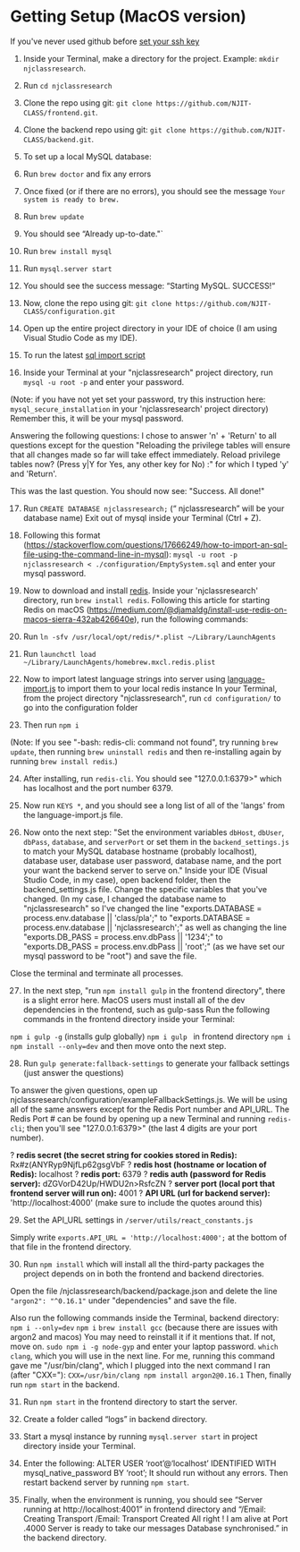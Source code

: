 # Getting Setup (MacOS version) 

  If you've never used github before [set your ssh key](#github-setup)

1.  Inside your Terminal, make a directory for the project. Example: `mkdir njclassresearch`.
2.  Run `cd njclassresearch`
3.  Clone the repo using git: `git clone https://github.com/NJIT-CLASS/frontend.git`.
4.  Clone the backend repo using git: `git clone https://github.com/NJIT-CLASS/backend.git`.
5.  To set up a local MySQL database:

6.  Run `brew doctor` and fix any errors
7.  Once fixed (or if there are no errors), you should see the message `Your system is ready to brew.`
8.  Run `brew update`
9.  You should see “Already up-to-date."`
10.  Run `brew install mysql`
11.  Run `mysql.server start`
12.  You should see the success message: “Starting MySQL. SUCCESS!“

13.  Now, clone the repo using git: `git clone https://github.com/NJIT-CLASS/configuration.git`
14.  Open up the entire project directory in your IDE of choice (I am using Visual Studio Code as my IDE).
15.  To run the latest [sql import script](https://github.com/NJIT-CLASS/configuration/blob/master/EmptySystem.sql)
16. Inside your Terminal at your "njclassresearch" project directory, run `mysql -u root -p` and enter your password. 
  
  (Note: if you have not yet set your password, try this instruction here: `mysql_secure_installation` in your 'njclassresearch' project directory)
  Remember this, it will be your mysql password.
  
  Answering the following questions:
  I chose to answer 'n' + 'Return' to all questions except for the question "Reloading the privilege tables will ensure that all changes made so far will take effect immediately.
Reload privilege tables now? (Press y|Y for Yes, any other key for No) :" for which I typed 'y' and 'Return'. 

This was the last question. You should now see: "Success. All done!"

17. Run `CREATE DATABASE njclassresearch;` (“ njclassresearch” will be your database name)
Exit out of mysql inside your Terminal (Ctrl + Z).

18. Following this format (https://stackoverflow.com/questions/17666249/how-to-import-an-sql-file-using-the-command-line-in-mysql):
`mysql -u root -p njclassresearch < ./configuration/EmptySystem.sql` and enter your mysql password. 

19. Now to download and install  [redis](http://redis.io/). Inside your 'njclassresearch' directory, run `brew install redis`.
Following this article for starting Redis on macOS (https://medium.com/@djamaldg/install-use-redis-on-macos-sierra-432ab426640e), run the following commands:
20. Run `ln -sfv /usr/local/opt/redis/*.plist ~/Library/LaunchAgents`
21. Run `launchctl load ~/Library/LaunchAgents/homebrew.mxcl.redis.plist`

22. Now to import latest language strings into server using  [language-import.js](https://github.com/NJIT-CLASS/Configuration/blob/master/language-import.js)  to import them to your local redis instance
In your Terminal, from the project directory "njclassresearch", run `cd configuration/` to go into the configuration folder
23. Then run `npm i`

(Note: 
If you see "-bash: redis-cli: command not found", try running `brew update`, then running `brew uninstall redis` and then re-installing again by running `brew install redis`.)

24. After installing, run `redis-cli`. You should see "127.0.0.1:6379>" which has localhost and the port number 6379. 
25. Now run `KEYS *`, and you should see a long list of all of the 'langs' from the language-import.js file.

26. Now onto the next step: "Set the environment variables  `dbHost`,  `dbUser`,  `dbPass`,  `database`, and  `serverPort`  or set them in the  `backend_settings.js`  to match your MySQL database hostname (probably localhost), database user, database user password, database name, and the port your want the backend server to serve on."
Inside your IDE (Visual Studio Code, in my case), open backend folder, then the backend_settings.js file. Change the specific variables that you've changed. 
(In my case, I changed the database name to "njclassresearch" so I've changed the line "exports.DATABASE  =  process.env.database  ||  'class/pla';" to "exports.DATABASE  =  process.env.database  ||  'njclassresearch';"
as well as changing the line "exports.DB_PASS  =  process.env.dbPass  ||  '1234';" to "exports.DB_PASS  =  process.env.dbPass  ||  'root';" (as we have set our mysql password to be "root")
and save the file. 

Close the terminal and terminate all processes.

27. In the next step, "run `npm install gulp` in the frontend directory", there is a slight error here. MacOS users must install all of the dev dependencies in the frontend, such as gulp-sass
Run the following commands in the frontend directory inside your Terminal:

`npm i gulp -g` (installs gulp globally)
`npm i gulp ` in frontend directory
`npm i`
`npm install --only=dev` and then move onto the next step. 


28. Run  `gulp generate:fallback-settings` to generate your fallback settings (just answer the questions)

To answer the given questions, open up njclassresearch/configuration/exampleFallbackSettings.js. We will be using all of the same answers except for the Redis Port number and API_URL. The Redis Port # can be found by opening up a new Terminal and running `redis-cli`; then you'll see "127.0.0.1:6379>" (the last 4 digits are your port number).

? **redis secret (the secret string for cookies stored in Redis):** Rx#z(ANYRyp9NjfLp62gsgVbF
? **redis host (hostname or location of Redis):** localhost
? **redis port:** 6379
? **redis auth (password for Redis server):** dZGVorD42Up/HWDU2n>RsfcZN
? **server port (local port that frontend server will run on):** 4001
? **API URL (url for backend server):** 'http://localhost:4000' (make sure to include the quotes around this)


29. Set the API_URL settings in  `/server/utils/react_constants.js`

Simply write `exports.API_URL = 'http://localhost:4000';` at the bottom of that file in the frontend directory. 

30. Run `npm install` which will install all the third-party packages the project depends on in both the frontend and backend directories.

Open the file /njclassresearch/backend/package.json and 
delete the line `"argon2": "^0.16.1"` under "dependencies" and save the file. 

Also run the following commands inside the Terminal, backend directory: 
`npm i --only=dev`
`npm i`
`brew install gcc` (because there are issues with argon2 and macos)
You may need to reinstall it if it mentions that. If not, move on. 
`sudo npm i -g node-gyp` and enter your laptop password.
`which clang`, which you will use in the next line. For me, running this command gave me "/usr/bin/clang", which I plugged into the next command I ran (after "CXX="):
`CXX=/usr/bin/clang npm install argon2@0.16.1`
Then, finally run `npm start` in the backend. 

31. Run  `npm start`  in the frontend directory to start the server. 

32. Create a folder called “logs” in backend directory.

33. Start a mysql instance by running `mysql.server start` in project directory inside your Terminal.

34. Enter the following: ALTER USER ‘root’@‘localhost’ IDENTIFIED WITH mysql_native_password BY ‘root’;
It should run without any errors.
Then restart backend server by running `npm start`.
35. Finally, when the environment is running, you should see “Server running at http://localhost:4001” in frontend directory and “/Email: Creating Transport
/Email: Transport Created
All right ! I am alive at Port .4000
Server is ready to take our messages
Database synchronised.” in the backend directory. 
